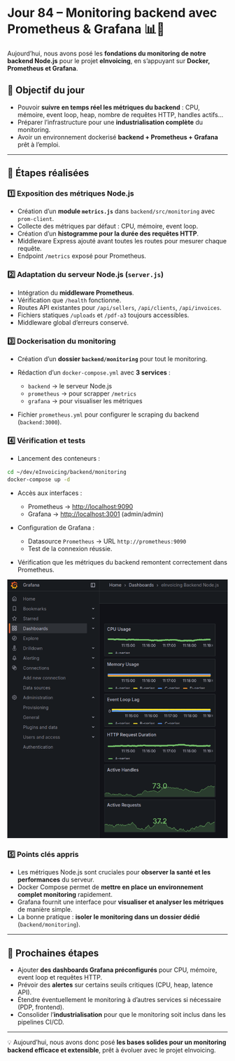 # Jour 84 – Monitoring backend avec Prometheus & Grafana 📊🚀

Aujourd’hui, nous avons posé les **fondations du monitoring de notre backend Node.js** pour le projet **eInvoicing**, en s’appuyant sur **Docker, Prometheus et Grafana**.

## 🔹 Objectif du jour

* Pouvoir **suivre en temps réel les métriques du backend** : CPU, mémoire, event loop, heap, nombre de requêtes HTTP, handles actifs…
* Préparer l’infrastructure pour une **industrialisation complète** du monitoring.
* Avoir un environnement dockerisé **backend + Prometheus + Grafana** prêt à l’emploi.

---

## 🔹 Étapes réalisées

### 1️⃣ Exposition des métriques Node.js

* Création d’un **module `metrics.js`** dans `backend/src/monitoring` avec `prom-client`.
* Collecte des métriques par défaut : CPU, mémoire, event loop.
* Création d’un **histogramme pour la durée des requêtes HTTP**.
* Middleware Express ajouté avant toutes les routes pour mesurer chaque requête.
* Endpoint `/metrics` exposé pour Prometheus.

### 2️⃣ Adaptation du serveur Node.js (`server.js`)

* Intégration du **middleware Prometheus**.
* Vérification que `/health` fonctionne.
* Routes API existantes pour `/api/sellers`, `/api/clients`, `/api/invoices`.
* Fichiers statiques `/uploads` et `/pdf-a3` toujours accessibles.
* Middleware global d’erreurs conservé.

### 3️⃣ Dockerisation du monitoring

* Création d’un **dossier `backend/monitoring`** pour tout le monitoring.
* Rédaction d’un `docker-compose.yml` avec **3 services** :

  * `backend` → le serveur Node.js
  * `prometheus` → pour scrapper `/metrics`
  * `grafana` → pour visualiser les métriques
* Fichier `prometheus.yml` pour configurer le scraping du backend (`backend:3000`).

### 4️⃣ Vérification et tests

* Lancement des conteneurs :

```bash
cd ~/dev/eInvoicing/backend/monitoring
docker-compose up -d
```

* Accès aux interfaces :

  * Prometheus → [http://localhost:9090](http://localhost:9090)
  * Grafana → [http://localhost:3001](http://localhost:3001) (admin/admin)
* Configuration de Grafana :

  * Datasource `Prometheus` → URL `http://prometheus:9090`
  * Test de la connexion réussie.
* Vérification que les métriques du backend remontent correctement dans Prometheus.

![Dashboard Grafana](../images/jour84/grafana-dashboard.png)

### 5️⃣ Points clés appris

* Les métriques Node.js sont cruciales pour **observer la santé et les performances** du serveur.
* Docker Compose permet de **mettre en place un environnement complet monitoring** rapidement.
* Grafana fournit une interface pour **visualiser et analyser les métriques** de manière simple.
* La bonne pratique : **isoler le monitoring dans un dossier dédié** (`backend/monitoring`).

---

## 🔹 Prochaines étapes

* Ajouter **des dashboards Grafana préconfigurés** pour CPU, mémoire, event loop et requêtes HTTP.
* Prévoir des **alertes** sur certains seuils critiques (CPU, heap, latence API).
* Étendre éventuellement le monitoring à d’autres services si nécessaire (PDP, frontend).
* Consolider l’**industrialisation** pour que le monitoring soit inclus dans les pipelines CI/CD.

---

💡 Aujourd’hui, nous avons donc posé **les bases solides pour un monitoring backend efficace et extensible**, prêt à évoluer avec le projet eInvoicing.
